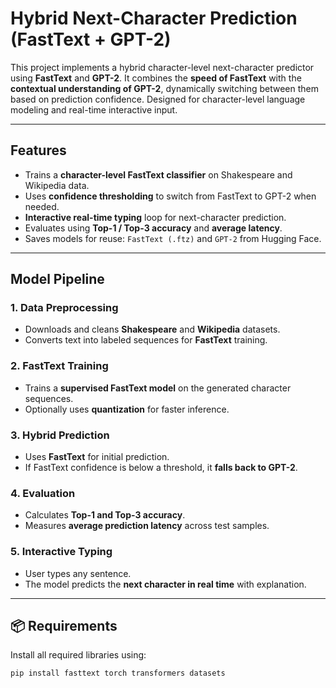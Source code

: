 # Hybrid Next-Character Prediction (FastText + GPT-2)

This project implements a hybrid character-level next-character predictor using **FastText** and **GPT-2**. It combines the **speed of FastText** with the **contextual understanding of GPT-2**, dynamically switching between them based on prediction confidence. Designed for character-level language modeling and real-time interactive input.

---

##  Features

- Trains a **character-level FastText classifier** on Shakespeare and Wikipedia data.
- Uses **confidence thresholding** to switch from FastText to GPT-2 when needed.
- **Interactive real-time typing** loop for next-character prediction.
- Evaluates using **Top-1 / Top-3 accuracy** and **average latency**.
- Saves models for reuse: `FastText (.ftz)` and `GPT-2` from Hugging Face.

---

##  Model Pipeline

### 1. Data Preprocessing
- Downloads and cleans **Shakespeare** and **Wikipedia** datasets.
- Converts text into labeled sequences for **FastText** training.

### 2. FastText Training
- Trains a **supervised FastText model** on the generated character sequences.
- Optionally uses **quantization** for faster inference.

### 3. Hybrid Prediction
- Uses **FastText** for initial prediction.
- If FastText confidence is below a threshold, it **falls back to GPT-2**.

### 4. Evaluation
- Calculates **Top-1 and Top-3 accuracy**.
- Measures **average prediction latency** across test samples.

### 5. Interactive Typing
- User types any sentence.
- The model predicts the **next character in real time** with explanation.

---

## 📦 Requirements

Install all required libraries using:

```bash
pip install fasttext torch transformers datasets
